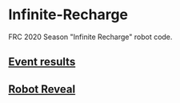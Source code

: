 # Infinite-Recharge
FRC 2020 Season "Infinite Recharge" robot code.

## <a href="https://www.thebluealliance.com/team/3354/2018">Event results</a>

## <a href="https://www.youtube.com/embed/cRq1XMd3uoc">Robot Reveal</a>
